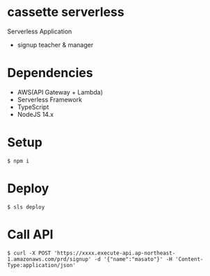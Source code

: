 # cassette serverless

Serverless Application
- signup teacher & manager

# Dependencies

- AWS(API Gateway + Lambda)
- Serverless Framework
- TypeScript
- NodeJS 14.x

# Setup

```
$ npm i
```

# Deploy

```
$ sls deploy
```

# Call API

```
$ curl -X POST 'https://xxxx.execute-api.ap-northeast-1.amazonaws.com/prd/signup' -d '{"name":"masato"}' -H 'Content-Type:application/json'
```